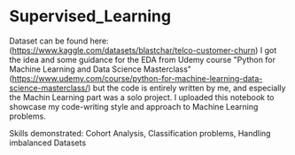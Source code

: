 # Supervised_Learning
Dataset can be found here: (https://www.kaggle.com/datasets/blastchar/telco-customer-churn)
I got the idea and some guidance for the EDA from Udemy course "Python for Machine Learning and Data Science Masterclass" (https://www.udemy.com/course/python-for-machine-learning-data-science-masterclass/) but the code is entirely written by me, and especially the Machin Learning part was a solo project. I uploaded this notebook to showcase my code-writing style and approach to Machine Learning problems.

Skills demonstrated: Cohort Analysis, Classification problems, Handling imbalanced Datasets
